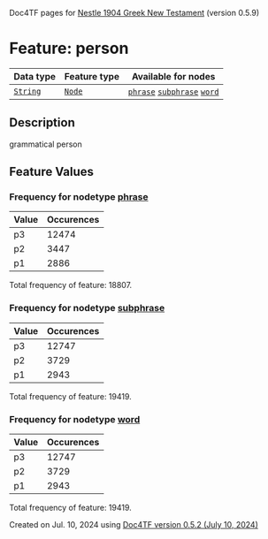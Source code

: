 Doc4TF pages for [Nestle 1904 Greek New Testament](https://github.com/saulocantanhede/tfgreek2/tree/main/tf) (version 0.5.9)
# Feature: person
Data type|Feature type|Available for nodes
---|---|---
[`String`](featuresbydatatype.md#string)|[`Node`](featuresbytype.md#node)| [`phrase`](featuresbynodetype.md#phrase)  [`subphrase`](featuresbynodetype.md#subphrase)  [`word`](featuresbynodetype.md#word) 
## Description
grammatical person
## Feature Values
### Frequency for nodetype [phrase](featuresbynodetype.md#phrase)
Value|Occurences
---|---
p3|12474
p2|3447
p1|2886

Total frequency of feature: 18807.
 ### Frequency for nodetype [subphrase](featuresbynodetype.md#subphrase)
Value|Occurences
---|---
p3|12747
p2|3729
p1|2943

Total frequency of feature: 19419.
 ### Frequency for nodetype [word](featuresbynodetype.md#word)
Value|Occurences
---|---
p3|12747
p2|3729
p1|2943

Total frequency of feature: 19419.
  

Created on Jul. 10, 2024 using [Doc4TF version 0.5.2 (July 10, 2024)](https://github.com/tonyjurg/Doc4TF/blob/main/CreateFeatureDoc.ipynb) 
